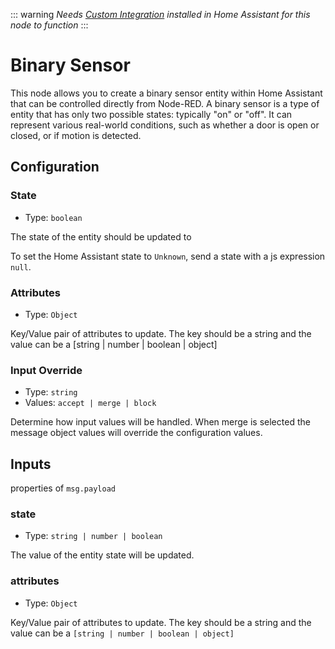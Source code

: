 ::: warning
_Needs [Custom Integration](https://github.com/zachowj/hass-node-red) installed
in Home Assistant for this node to function_
:::

# Binary Sensor

This node allows you to create a binary sensor entity within Home Assistant that can be controlled directly from Node-RED. A binary sensor is a type of entity that has only two possible states: typically "on" or "off". It can represent various real-world conditions, such as whether a door is open or closed, or if motion is detected.

## Configuration

### State <Badge text="required"/>

- Type: `boolean`

The state of the entity should be updated to

To set the Home Assistant state to `Unknown`, send a state with a js expression `null`.

### Attributes

- Type: `Object`

Key/Value pair of attributes to update. The key should be a string and the value can be a [string | number | boolean | object]

### Input Override

- Type: `string`
- Values: `accept | merge | block`

Determine how input values will be handled. When merge is selected the message object values will override the configuration values.

## Inputs

properties of `msg.payload`

### state

- Type: `string | number | boolean`

The value of the entity state will be updated.

### attributes

- Type: `Object`

Key/Value pair of attributes to update. The key should be a string and the value can be a `[string | number | boolean | object]`

